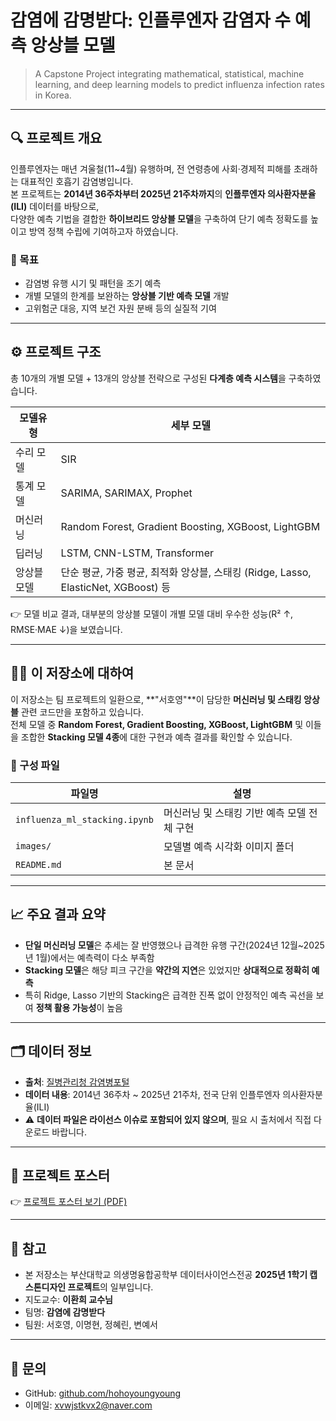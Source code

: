 # 감염에 감명받다: 인플루엔자 감염자 수 예측 앙상블 모델

> A Capstone Project integrating mathematical, statistical, machine learning, and deep learning models to predict influenza infection rates in Korea.

---

## 🔍 프로젝트 개요

인플루엔자는 매년 겨울철(11~4월) 유행하며, 전 연령층에 사회·경제적 피해를 초래하는 대표적인 호흡기 감염병입니다.  
본 프로젝트는 **2014년 36주차부터 2025년 21주차까지**의 **인플루엔자 의사환자분율(ILI)** 데이터를 바탕으로,  
다양한 예측 기법을 결합한 **하이브리드 앙상블 모델**을 구축하여 단기 예측 정확도를 높이고 방역 정책 수립에 기여하고자 하였습니다.

### 🎯 목표
- 감염병 유행 시기 및 패턴을 조기 예측
- 개별 모델의 한계를 보완하는 **앙상블 기반 예측 모델** 개발
- 고위험군 대응, 지역 보건 자원 분배 등의 실질적 기여

---

## ⚙ 프로젝트 구조

총 10개의 개별 모델 + 13개의 앙상블 전략으로 구성된 **다계층 예측 시스템**을 구축하였습니다.

| 모델유형     | 세부 모델                                                         |
|------------|------------------------------------------------------------------|
| 수리 모델   | SIR                                                               |
| 통계 모델   | SARIMA, SARIMAX, Prophet                                          |
| 머신러닝     | Random Forest, Gradient Boosting, XGBoost, LightGBM             |
| 딥러닝       | LSTM, CNN-LSTM, Transformer                                      |
| 앙상블 모델 | 단순 평균, 가중 평균, 최적화 앙상블, 스태킹 (Ridge, Lasso, ElasticNet, XGBoost) 등 |

👉 모델 비교 결과, 대부분의 앙상블 모델이 개별 모델 대비 우수한 성능(R² ↑, RMSE·MAE ↓)을 보였습니다.

---

## 👩‍💻 이 저장소에 대하여

이 저장소는 팀 프로젝트의 일환으로, **"서호영"**이 담당한 **머신러닝 및 스태킹 앙상블** 관련 코드만을 포함하고 있습니다.  
전체 모델 중 **Random Forest, Gradient Boosting, XGBoost, LightGBM** 및 이들을 조합한 **Stacking 모델 4종**에 대한 구현과 예측 결과를 확인할 수 있습니다.

### 📂 구성 파일
| 파일명                          | 설명                                          |
|-------------------------------|---------------------------------------------|
| `influenza_ml_stacking.ipynb` | 머신러닝 및 스태킹 기반 예측 모델 전체 구현 |
| `images/`                     | 모델별 예측 시각화 이미지 폴더              |
| `README.md`                   | 본 문서                                      |

---

## 📈 주요 결과 요약

- **단일 머신러닝 모델**은 추세는 잘 반영했으나 급격한 유행 구간(2024년 12월~2025년 1월)에서는 예측력이 다소 부족함
- **Stacking 모델**은 해당 피크 구간을 **약간의 지연**은 있었지만 **상대적으로 정확히 예측**
- 특히 Ridge, Lasso 기반의 Stacking은 급격한 진폭 없이 안정적인 예측 곡선을 보여 **정책 활용 가능성**이 높음

---

## 🗂 데이터 정보

- **출처**: [질병관리청 감염병포털](https://www.kdca.go.kr/npt/biz/npp/iss/statisListMain.do)
- **데이터 내용**: 2014년 36주차 ~ 2025년 21주차, 전국 단위 인플루엔자 의사환자분율(ILI)
- ⚠️ **데이터 파일은 라이선스 이슈로 포함되어 있지 않으며**, 필요 시 출처에서 직접 다운로드 바랍니다.

---

## 📎 프로젝트 포스터

👉 [프로젝트 포스터 보기 (PDF)](docs/포스터_감염에감명받다.pdf)

---
## 📌 참고

- 본 저장소는 부산대학교 의생명융합공학부 데이터사이언스전공 **2025년 1학기 캡스톤디자인 프로젝트**의 일부입니다.
- 지도교수: **이환희 교수님**
- 팀명: **감염에 감명받다**
- 팀원: 서호영, 이명현, 정혜린, 변예서

---

## 📮 문의

- GitHub: [github.com/hohoyoungyoung](https://github.com/hohoyoungyoung)  
- 이메일: xvwjstkvx2@naver.com
